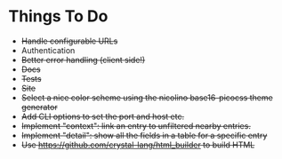# Things To Do

* ~~Handle configurable URLs~~
* Authentication
* ~~Better error handling (client side!)~~
* ~~Docs~~
* ~~Tests~~
* ~~Site~~
* ~~Select a nice color scheme using the nicolino base16-picocss theme generator~~
* ~~Add CLI options to set the port and host etc.~~
* ~~Implement "context": link an entry to unfiltered nearby entries.~~
* ~~Implement "detail": show all the fields in a table for a specific entry~~
* ~~Use <https://github.com/crystal-lang/html_builder> to build HTML~~
